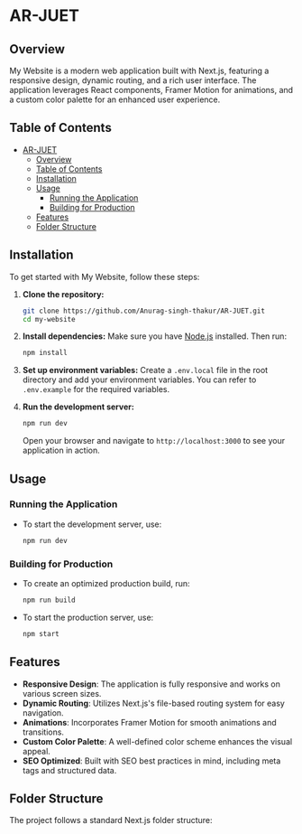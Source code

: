 # AR-JUET

## Overview
My Website is a modern web application built with Next.js, featuring a responsive design, dynamic routing, and a rich user interface. The application leverages React components, Framer Motion for animations, and a custom color palette for an enhanced user experience.

## Table of Contents
- [AR-JUET](#ar-juet)
  - [Overview](#overview)
  - [Table of Contents](#table-of-contents)
  - [Installation](#installation)
  - [Usage](#usage)
    - [Running the Application](#running-the-application)
    - [Building for Production](#building-for-production)
  - [Features](#features)
  - [Folder Structure](#folder-structure)

## Installation

To get started with My Website, follow these steps:

1. **Clone the repository:**
   ```bash
   git clone https://github.com/Anurag-singh-thakur/AR-JUET.git
   cd my-website
   ```

2. **Install dependencies:**
   Make sure you have [Node.js](https://nodejs.org/) installed. Then run:
   ```bash
   npm install
   ```

3. **Set up environment variables:**
   Create a `.env.local` file in the root directory and add your environment variables. You can refer to `.env.example` for the required variables.

4. **Run the development server:**
   ```bash
   npm run dev
   ```
   Open your browser and navigate to `http://localhost:3000` to see your application in action.

## Usage

### Running the Application
- To start the development server, use:
  ```bash
  npm run dev
  ```

### Building for Production
- To create an optimized production build, run:
  ```bash
  npm run build
  ```
- To start the production server, use:
  ```bash
  npm start
  ```

## Features
- **Responsive Design**: The application is fully responsive and works on various screen sizes.
- **Dynamic Routing**: Utilizes Next.js's file-based routing system for easy navigation.
- **Animations**: Incorporates Framer Motion for smooth animations and transitions.
- **Custom Color Palette**: A well-defined color scheme enhances the visual appeal.
- **SEO Optimized**: Built with SEO best practices in mind, including meta tags and structured data.

## Folder Structure
The project follows a standard Next.js folder structure:
